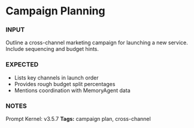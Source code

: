 # Campaign Planning
<!-- markdownlint-disable MD001 -->

### INPUT
Outline a cross-channel marketing campaign for launching a new service. Include sequencing and budget hints.

### EXPECTED
- Lists key channels in launch order
- Provides rough budget split percentages
- Mentions coordination with MemoryAgent data

### NOTES
Prompt Kernel: v3.5.7
**Tags:** campaign plan, cross-channel
